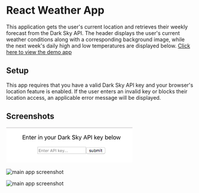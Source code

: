 # React Weather App

This application gets the user's current location and retrieves their weekly forecast from the Dark Sky API. The header displays the user's current weather conditions along with a corresponding background image, while the next week's daily high and low temperatures are displayed below.
[Click here to view the demo app](https://christinlepson.github.io/react-weather-app/)

## Setup
This app requires that you have a valid Dark Sky API key and your browser's location feature is enabled. If the user enters an invalid key or blocks their location access, an applicable error message will be displayed.

## Screenshots
![login screenshot](https://raw.githubusercontent.com/christinlepson/react-weather-app/master/src/img/screenshot-login.png)

![main app screenshot](https://raw.githubusercontent.com/christinlepson/react-weather-app/master/src/img/screenshot-main.gif)

![main app screenshot](https://raw.githubusercontent.com/christinlepson/react-weather-app/master/src/img/screenshot-main2.gif)